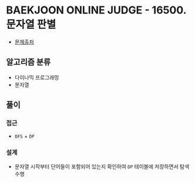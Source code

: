 # BAEKJOON ONLINE JUDGE - 16500. 문자열 판별

- [문제출처](https://www.acmicpc.net/problem/16500 '16500. 문자열 판별')

## 알고리즘 분류

- 다이나믹 프로그래밍
- 문자열

## 풀이

### 접근

- `DFS` + `DP`

### 설계

- 문자열 시작부터 단어들이 포함되어 있는지 확인하여 `DP` 테이블에 저장하면서 탐색 수행
